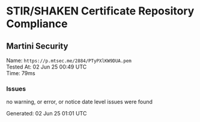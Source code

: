 # STIR/SHAKEN Certificate Repository Compliance

## Martini Security

Name: `https://p.mtsec.me/2884/PTyPXlKW9DUA.pem`\
Tested At: 02 Jun 25 00:49 UTC\
Time: 79ms

### Issues

no warning, or error, or notice date level issues were found

Generated: 02 Jun 25 01:01 UTC